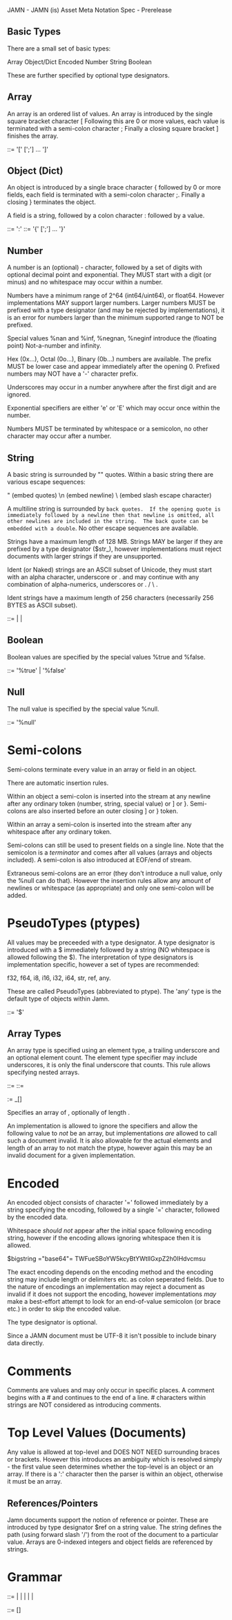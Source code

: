 JAMN - JAMN (is) Asset Meta Notation
Spec - Prerelease

Basic Types
-----------

There are a small set of basic types:

Array
Object/Dict
Encoded
Number
String 
Boolean

These are further specified by optional type designators. 

Array
-----

An array is an ordered list of values.  An array is introduced by the single square bracket character [ 
Following this are 0 or more values, each value is terminated with a semi-colon character ;
Finally a closing square bracket ] finishes the array.

<array> ::= '[' [<value>';'] ... ']'

Object (Dict)
-------------

An object is introduced by a single brace character { followed by 0 or more fields, each field is terminated
with a semi-colon character ;.  Finally a closing } terminates the object.

A field is a string, followed by a colon character : followed by a value.

<field> ::= <string> ':' <value> 
<object> ::= '{' [<field>';'] ... '}'

Number
------

A number is an (optional) - character, followed by a set of digits with optional decimal point and exponential.
They MUST start with a digit (or minus) and no whitespace may occur within a number.

Numbers have a minimum range of 2^64 (int64/uint64), or float64. However implementations MAY support larger numbers.
Larger numbers MUST be prefixed with a type designator (and may be rejected by implementations), it is an error
for numbers larger than the minimum supported range to NOT be prefixed.

Special values %nan and %inf, %negnan, %neginf introduce the (floating point) Not-a-number and infinity.  

Hex (0x...), Octal (0o...), Binary (0b...) numbers are available. The prefix MUST be lower case and
appear immediately after the opening 0. Prefixed numbers may NOT have a '-' character prefix. 

Underscores may occur in a number anywhere after the first digit and are ignored.

Exponential specifiers are either 'e' or 'E' which may occur once within the number.

Numbers MUST be terminated by whitespace or a semicolon, no other character may occur after a number.

String
------

A basic string is surrounded by "" quotes.  Within a basic string there are various escape sequences:

\" (embed quotes)
\n (embed newline)
\\ (embed slash escape character)

A multiline string is surrounded by `` back quotes.  If the opening quote is immediately followed by a newline
then that newline is omitted, all other newlines are included in the string.  The back quote can be embedded with a double ``.  No other escape sequences are available.

Strings have a maximum length of 128 MB.  Strings MAY be larger if they are prefixed by a type designator ($str_<len>),
however implementations must reject documents with larger strings if they are unsupported.

Ident (or Naked) strings are an ASCII subset of Unicode, they must start with an alpha character, underscore or . and may continue with any combination of alpha-numerics, underscores or . / \ .

Ident strings have a maximum length of 256 characters (necessarily 256 BYTES as ASCII subset).

<string> ::= <basic-string> | <ident-string> | <multiline-string>

Boolean
-------

Boolean values are specified by the special values %true and %false.

<boolean> ::= '%true' | '%false'

Null
----

The null value is specified by the special value %null.

<null> ::= '%null'

Semi-colons
===========

Semi-colons terminate every value in an array or field in an object.

There are automatic insertion rules.

Within an object a semi-colon is inserted into the stream at any newline after any ordinary token (number, string, special value) or ] or }. Semi-colons are also inserted before an outer closing ] or } token.

Within an array a semi-colon is inserted into the stream after any whitespace after any ordinary token.

Semi-colons can still be used to present fields on a single line.  Note that the semicolon is a *terminator*
and comes after all values (arrays and objects included).  A semi-colon is also introduced at EOF/end of stream.

Extraneous semi-colons are an error (they don't introduce a null value, only the %null can do that). However the insertion rules allow any amount of newlines or whitespace (as appropriate) and only one semi-colon will be added.

PseudoTypes (ptypes)
====================

All values may be preceeded with a type designator.  A type designator is introduced with a $ immediately followed by a string (NO whitespace is allowed following the $). The interpretation of type designators is implementation specific, however a set of types are recommended:

f32, f64, i8, i16, i32, i64, str, ref, any.

These are called PseudoTypes (abbreviated to ptype).  The 'any' type is the default type of objects within Jamn.

<ptype> ::= '$' <string>

Array Types
-----------

An array type is specified using an element type, a trailing underscore and an optional element count.
The element type specifier may include underscores, it is only the final underscore that counts.
This rule allows specifying nested arrays.

<elem-type> ::= <string>
<num-elems> ::= <number>

<arr-type-string> := <elem-type>_[<num-elems>]

Specifies an array of <elem-type>, optionally of length <num-elems>.

An implementation is allowed to ignore the specifiers and allow the following value to *not* be an array, but
implementations *are* allowed to call such a document invalid.  It is also allowable for the actual elements and length
of an array to not match the ptype, however again this may be an invalid document for a given implementation.

Encoded
=======

An encoded object consists of character '=' followed immediately by a string specifying the encoding, followed by a single '=' character, followed by the encoded data.

Whitespace *should not* appear after the initial space following encoding string, however if the encoding allows ignoring whitespace then it is allowed.

$bigstring ="base64"= TWFueSBoYW5kcyBtYWtlIGxpZ2h0IHdvcmsu

The exact encoding depends on the encoding method and the encoding string may include length or delimiters etc. as colon seperated fields. Due to the nature of encodings an implementation may reject a document as invalid if it does not support the encoding, however implementations *may* make a best-effort attempt to look for an end-of-value semicolon (or brace etc.) in order to skip the encoded value.

The type designator is optional.

Since a JAMN document must be UTF-8 it isn't possible to include binary data directly.

Comments
========

Comments are values and may only occur in specific places.
A comment begins with a # and continues to the end of a line.  # characters within strings are NOT considered
as introducing comments. 

Top Level Values (Documents)
================

Any value is allowed at top-level and DOES NOT NEED surrounding braces or brackets.  However this introduces an
ambiguity which is resolved simply - the first value seen determines whether the top-level is an
object or an array. If there is a ':' character then the parser is within an object, otherwise it must be an array.

References/Pointers
-------------------

Jamn documents support the notion of reference or pointer.  These are introduced by type designator $ref
on a string value.  The string defines the path (using forward slash '/') from the root of the document to a particular value. Arrays are 0-indexed integers and object fields are referenced by strings.

Grammar
=======

<basic-value> ::= <null>
                | <boolean>
                | <number>
                | <string>
                | <array>
                | <object>

<value> ::= [<ptype>] <basic-value>                  